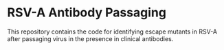 # RSV-A Antibody Passaging

This repository contains the code for identifying escape mutants in RSV-A after passaging virus in the presence in clinical antibodies.


